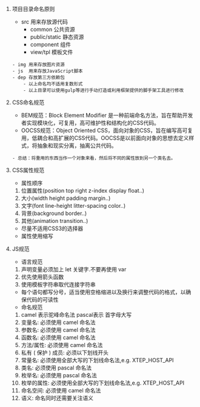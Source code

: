 1. 项目目录命名原则

   - src 用来存放源代码
     - common 公共资源
     - public/static 静态资源
     - component 组件
     - view/tpl 模板文件

   ```
   - img 用来存放图片资源
   - js  用来存放JavaScript脚本
   - dep 存放第三方依赖包
       - 以上命名均不适用复数形式
       - 以上目录可以使用gulp等进行手动打造或利用框架提供的脚手架工具进行修改
   ```

2. CSS命名规范

   - BEM规范：Block Element Modifier 是一种前端命名方法，旨在帮助开发者实现模块化，可复用，高可维护性和结构化的CSS代码。
   - OOCSS规范：Object Oriented CSS，面向对象的CSS，旨在编写高可复用，低耦合和高扩展的CSS代码。OOCSS是以前面向对象的思想去定义样式，将抽象和现实分离，抽离公共代码。

   ```
   - 总结：将重用的东西当作一个对象来看，然后将不同的属性放到另一个类名去。
   ```

3. CSS属性规范

   - 属性顺序

   1. 位置属性(position top right z-index display float..)
   2. 大小(width height padding margin..)
   3. 文字(font line-height litter-spacing color..)
   4. 背景(background border..)
   5. 其他(animation transition..)

   - 尽量不适用CSS3的选择器
   - 属性使用缩写

4. JS规范

   - 语言规范

   1. 声明变量必须加上 let 关键字.不要再使用 var
   2. 优先使用箭头函数
   3. 使用模板字符串取代连接字符串

   - 每个语句都写分号，适当使用空格缩进以及换行来调整代码的格式，以确保代码的可读性
   - 命名规范

   1. camel 表示驼峰命名法 pascal表示 首字母大写
   2. 变量名: 必须使用 camel 命名法
   3. 参数名: 必须使用 camel 命名法
   4. 函数名: 必须使用 camel 命名法
   5. 方法/属性: 必须使用 camel 命名法
   6. 私有 ( 保护 ) 成员: 必须以下划线开头
   7. 常量名: 必须使用全部大写的下划线命名法,e.g. XTEP_HOST_API
   8. 类名: 必须使用 pascal 命名法
   9. 枚举名: 必须使用 pascal 命名法
   10. 枚举的属性: 必须使用全部大写的下划线命名法,e.g. XTEP_HOST_API
   11. 命名空间: 必须使用 camel 命名法
   12. 语义: 命名同时还需要关注语义